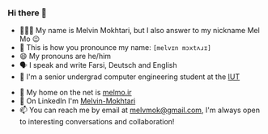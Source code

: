 ### Hi there 👋

- 👨🏻‍💻 My name is Melvin Mokhtari, but I also answer to my nickname Mel Mo 😉
- 📢 This is how you pronounce my name: `[melvɪn mɔxtʌɹɪ]`
- 😄 My pronouns are he/him
- 🗣️ I speak and write Farsi, Deutsch and English
- 🐙 I'm a senior undergrad computer engineering student at the [IUT](https://english.iut.ac.ir/)
<!--🤝 I’m looking for opportunities to collaborate on ML and bioinformatics research-->
- 🔗 My home on the net is [melmo.ir](https://melmo.ir)
- 💼 On LinkedIn I'm [Melvin-Mokhtari](https://www.linkedin.com/in/melvin-mokhtari)
- 📫 You can reach me by email at [melvmok@gmail.com](mailto:melvmok@gmail.com), I'm always open to interesting conversations and collaboration!
